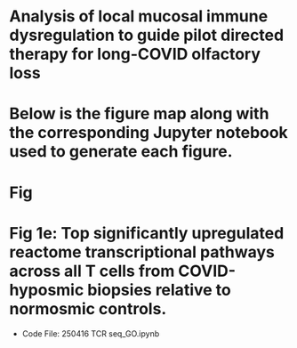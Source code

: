 # Analysis of local mucosal immune dysregulation to guide pilot directed therapy for long-COVID olfactory loss
# Below is the figure map along with the corresponding Jupyter notebook used to generate each figure.

# Fig 
# Fig 1e: Top significantly upregulated reactome transcriptional pathways across all T cells from COVID-hyposmic biopsies relative to normosmic controls.
  - Code File: 250416 TCR seq_GO.ipynb
